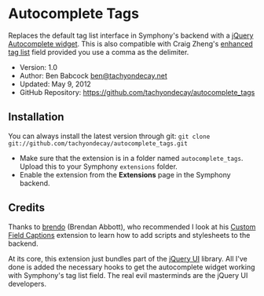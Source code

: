 # Autocomplete Tags

Replaces the default tag list interface in Symphony's backend with a [jQuery Autocomplete widget](http://jqueryui.com/demos/autocomplete/). This is also compatible with Craig Zheng's [enhanced tag list](https://github.com/czheng/enhancedtaglist/) field provided you use a comma as the delimiter.

- Version: 1.0
- Author: Ben Babcock <ben@tachyondecay.net>
- Updated: May 9, 2012
- GitHub Repository: https://github.com/tachyondecay/autocomplete_tags

## Installation

You can always install the latest version through git: `git clone git://github.com/tachyondecay/autocomplete_tags.git`

- Make sure that the extension is in a folder named `autocomplete_tags`. Upload this to your Symphony `extensions` folder.
- Enable the extension from the **Extensions** page in the Symphony backend.

## Credits

Thanks to [brendo](https://github.com/brendo) (Brendan Abbott), who recommended I look at his [Custom Field Captions](https://github.com/brendo/customfieldcaptions) extension to learn how to add scripts and stylesheets to the backend.

At its core, this extension just bundles part of the [jQuery UI](http://jqueryui.com) library. All I've done is added the necessary hooks to get the autocomplete widget working with Symphony's tag list field. The real evil masterminds are the jQuery UI developers.